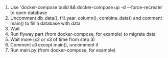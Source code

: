 1. Use 'docker-compose build && docker-compose up -d --force-recreate' to open database
2. Uncomment db_data(), fill_year_column(), combine_data() and comment main() to fill a database with data
3. Wait
4. Run flyway part (from docker-compose, for example) to migrate data
5. Wait more (x2 or x3 of time from step 3)
6. Comment all except main(), uncomment it
7. Run main.py (from docker-compose, for example)